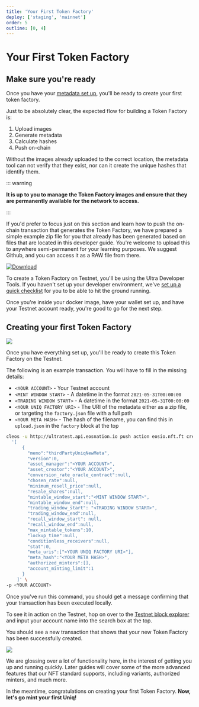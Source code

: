 ```yaml
---
title: 'Your First Token Factory'
deploy: ['staging', 'mainnet']
order: 5
outline: [0, 4]
---
```


# Your First Token Factory

## Make sure you're ready

Once you have your [metadata set up](./creatingmetadata.md), you'll be ready to create your first token factory.

Just to be absolutely clear, the expected flow for building a Token Factory is:

1. Upload images
2. Generate metadata
3. Calculate hashes
4. Push on-chain

Without the images already uploaded to the correct location, the metadata tool can not verify that they exist, nor can it create the unique hashes that identify them.

::: warning

**It is up to you to manage the Token Factory images and ensure that they are permanently available for the network to access.**

:::

If you'd prefer to focus just on this section and learn how to push the on-chain transaction that generates the Token Factory, we have prepared a simple example zip file for you that already has been generated based on files that are located in this developer guide. You're welcome to upload this to anywhere semi-permanent for your learning purposes. We suggest Github, and you can access it as a RAW file from there.

[![Download](/images/token-factories/download.png)](/zip/example_token_factory.zip)

To create a Token Factory on Testnet, you'll be using the Ultra Developer Tools. If you haven't set up your developer environment, we've [set up a quick checklist](./yourdevelopmentenv.md) for you to be able to hit the ground running.

Once you're inside your docker image, have your wallet set up, and have your Testnet account ready, you're good to go for the next step.

## Creating your first Token Factory

![](/images/token-factories/new-token-factory.png)

Once you have everything set up, you'll be ready to create this Token Factory on the Testnet.

The following is an example transaction. You will have to fill in the missing details:

-   `<YOUR ACCOUNT>` - Your Testnet account
-   `<MINT WINDOW START>` - A datetime in the format `2021-05-31T00:00:00`
-   `<TRADING WINDOW START>` - A datetime in the format `2021-05-31T00:00:00`
-   `<YOUR UNIQ FACTORY URI>` - The URI of the metadata either as a zip file, or targeting the `factory.json` file with a full path
-   `<YOUR META HASH>` - The hash of the filename, you can find this in `upload.json` in the `factory` block at the top

```sh
cleos -u http://ultratest.api.eosnation.io push action eosio.nft.ft create \
  '[
      {
        "memo":"thirdPartyUniqNewMeta",
        "version":0,
        "asset_manager":"<YOUR ACCOUNT>",
        "asset_creator":"<YOUR ACCOUNT>",
        "conversion_rate_oracle_contract":null,
        "chosen_rate":null,
        "minimum_resell_price":null,
        "resale_shares":null,
        "mintable_window_start":"<MINT WINDOW START>",
        "mintable_window_end":null,
        "trading_window_start": "<TRADING WINDOW START>",
        "trading_window_end":null,
        "recall_window_start": null,
        "recall_window_end":null,
        "max_mintable_tokens":10,
        "lockup_time":null,
        "conditionless_receivers":null,
        "stat":0,
        "meta_uris":["<YOUR UNIQ FACTORY URI>"],
        "meta_hash":"<YOUR META HASH>",
        "authorized_minters":[],
        "account_minting_limit":1
      }
    ]' \
-p <YOUR ACCOUNT>
```

Once you've run this command, you should get a message confirming that your transaction has been executed locally.

To see it in action on the Testnet, hop on over to the [Testnet block explorer](https://explorer.testnet.ultra.io/) and input your account name into the search box at the top.

You should see a new transaction that shows that your new Token Factory has been successfully created.

![](/images/token-factories/great_success.png)

We are glossing over a lot of functionality here, in the interest of getting you up and running quickly. Later guides will cover some of the more advanced features that our NFT standard supports, including variants, authorized minters, and much more.

In the meantime, congratulations on creating your first Token Factory. **Now, let's go mint your first Uniq!**
